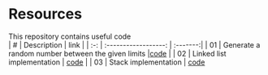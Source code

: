 # Resources

This repository contains useful code  
|  #  |       Description    |   link   |
| :-: | :------------------: | :-------:|
| 01 | Generate a random number between the given limits |[code](https://github.com/abhilashkakumanu1/Resources/blob/master/random-number/index.js) |
| 02 | Linked list implementation  | [code](https://github.com/abhilashkakumanu1/Resources/blob/master/linked-list/index.js) |
| 03 | Stack implementation | [code](https://github.com/abhilashkakumanu1/Resources/blob/master/stack/index.js)